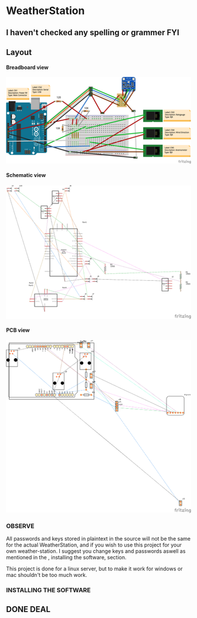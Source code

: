 # WeatherStation

## I haven't checked any spelling or grammer FYI

## Layout

#### Breadboard view
![Alt text](layout/BreadBoard.png?raw=true "Breadboard view")

#### Schematic view
![Alt text](layout/Schematic.png?raw=true "Schematic view")

#### PCB view
![Alt text](layout/PCB.png?raw=true "PCB view")

### OBSERVE
All passwords and keys stored in plaintext in the source will not be the same for the actual WeatherStation, and if you wish to use this project for your own weather-station. I suggest you change keys and passwords aswell as mentioned in the , installing the software, section. 

This project is done for a linux server, but to make it work for windows or mac shouldn't be too much work.

### INSTALLING THE SOFTWARE

## DONE DEAL